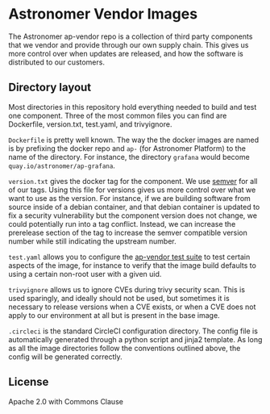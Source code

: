# Astronomer Vendor Images

The Astronomer ap-vendor repo is a collection of third party components that we vendor and provide through our own supply chain. This gives us more control over when updates are released, and how the software is distributed to our customers.

## Directory layout

Most directories in this repository hold everything needed to build and test one component. Three of the most common files you can find are Dockerfile, version.txt, test.yaml, and trivyignore.

`Dockerfile` is pretty well known. The way the the docker images are named is by prefixing the docker repo and `ap-` (for Astronomer Platform) to the name of the directory. For instance, the directory `grafana` would become `quay.io/astronomer/ap-grafana`.

`version.txt` gives the docker tag for the component. We use [semver](https://semver.org) for all of our tags. Using this file for versions gives us more control over what we want to use as the version. For instance, if we are building software from source inside of a debian container, and that debian container is updated to fix a security vulnerability but the component version does not change, we could potentially run into a tag conflict. Instead, we can increase the prerelease section of the tag to increase the semver compatible version number while still indicating the upstream number.

`test.yaml` allows you to configure the [ap-vendor test suite](https://github.com/astronomer/ap-vendor/blob/bd74b1425f/bin/test.py) to test certain aspects of the image, for instance to verify that the image build defaults to using a certain non-root user with a given uid.

`trivyignore` allows us to ignore CVEs during trivy security scan. This is used sparingly, and ideally should not be used, but sometimes it is necessary to release versions when a CVE exists, or when a CVE does not apply to our environment at all but is present in the base image.

`.circleci` is the standard CircleCI configuration directory. The config file is automatically generated through a python script and jinja2 template. As long as all the image directories follow the conventions outlined above, the config will be generated correctly.

## License

Apache 2.0 with Commons Clause
